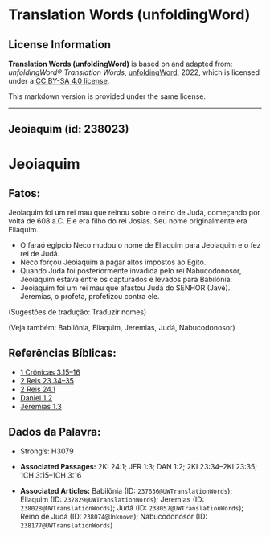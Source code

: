 # Translation Words (unfoldingWord)

## License Information

**Translation Words (unfoldingWord)** is based on and adapted from: _unfoldingWord® Translation Words_, [unfoldingWord](https://unfoldingword.org/utw), 2022, which is licensed under a [CC BY-SA 4.0 license](https://creativecommons.org/licenses/by-sa/4.0/legalcode.en).

This markdown version is provided under the same license.



--------------------------------

## Jeoiaquim (id: 238023)

Jeoiaquim
=========

Fatos:
------

Jeoiaquim foi um rei mau que reinou sobre o reino de Judá, começando por volta de 608 a.C. Ele era filho do rei Josias. Seu nome originalmente era Eliaquim.

* O faraó egípcio Neco mudou o nome de Eliaquim para Jeoiaquim e o fez rei de Judá.
* Neco forçou Jeoiaquim a pagar altos impostos ao Egito.
* Quando Judá foi posteriormente invadida pelo rei Nabucodonosor, Jeoiaquim estava entre os capturados e levados para Babilônia.
* Jeoiaquim foi um rei mau que afastou Judá do SENHOR (Javé). Jeremias, o profeta, profetizou contra ele.

(Sugestões de tradução: Traduzir nomes)

(Veja também: Babilônia, Eliaquim, Jeremias, Judá, Nabucodonosor)

Referências Bíblicas:
---------------------

* [1 Crônicas 3\.15–16](https://ref.ly/1Chr3:15-1Chr3:16)
* [2 Reis 23\.34–35](https://ref.ly/2Kgs23:34-2Kgs23:35)
* [2 Reis 24\.1](https://ref.ly/2Kgs24:1)
* [Daniel 1\.2](https://ref.ly/Dan1:2)
* [Jeremias 1\.3](https://ref.ly/Jer1:3)

Dados da Palavra:
-----------------

* Strong’s: H3079

* **Associated Passages:** 2KI 24:1; JER 1:3; DAN 1:2; 2KI 23:34–2KI 23:35; 1CH 3:15–1CH 3:16
* **Associated Articles:** Babilônia (ID: `237636@UWTranslationWords`); Eliaquim (ID: `237829@UWTranslationWords`); Jeremias (ID: `238028@UWTranslationWords`); Judá (ID: `238057@UWTranslationWords`); Reino de Judá (ID: `238074@Unknown`); Nabucodonosor (ID: `238177@UWTranslationWords`)

